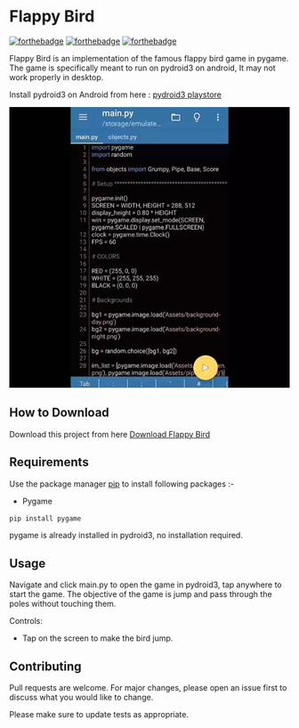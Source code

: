 # Flappy Bird

[![forthebadge](https://forthebadge.com/images/badges/built-with-love.svg)](https://forthebadge.com)
[![forthebadge](https://forthebadge.com/images/badges/built-with-swag.svg)](https://forthebadge.com)
[![forthebadge](https://forthebadge.com/images/badges/made-with-python.svg)](https://forthebadge.com)

Flappy Bird is an implementation of the famous flappy bird game in pygame. The game is specifically meant to run on pydroid3 on android, It may not work properly in desktop.

Install pydroid3 on Android from here : [pydroid3 playstore](https://play.google.com/store/apps/details?id=ru.iiec.pydroid3&hl=en_IN&gl=US)

![Alt text](app.webp?raw=true "Flappy Bird")

## How to Download

Download this project from here [Download Flappy Bird](https://downgit.github.io/#/home?url=https://github.com/pyGuru123/Python-Games/tree/master/Flappy%20Bird)

## Requirements

Use the package manager [pip](https://pip.pypa.io/en/stable/) to install following packages :-
* Pygame

```bash
pip install pygame
```

pygame is already installed in pydroid3, no installation required.

## Usage

Navigate and click main.py to open the game in pydroid3, tap anywhere to start the game. The objective of the game is jump and pass through the poles without touching them.

Controls:
* Tap on the screen to make the bird jump.

## Contributing

Pull requests are welcome. For major changes, please open an issue first to discuss what you would like to change.

Please make sure to update tests as appropriate.